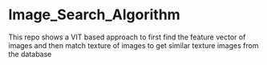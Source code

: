 # Image_Search_Algorithm
This repo shows a VIT based approach to first find the feature vector of images and then match texture of images to get similar texture images from the database
